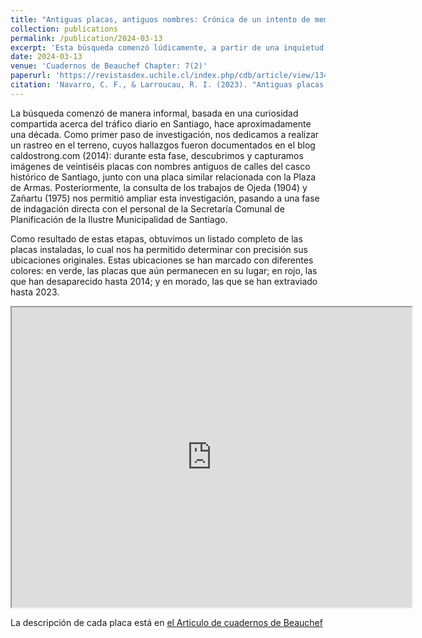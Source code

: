 ```yaml
---
title: "Antiguas placas, antiguos nombres: Crónica de un intento de memoria en las calles de Santiago"
collection: publications
permalink: /publication/2024-03-13
excerpt: 'Esta búsqueda comenzó lúdicamente, a partir de una inquietud compartida, hace diez años y en este breve periodo de tiempo podemos comprobar que hay algunas de estas placas que ya no existen y algunas de las calles han tenido otro cambio de nombre.'
date: 2024-03-13
venue: 'Cuadernos de Beauchef Chapter: 7(2)'
paperurl: 'https://revistasdex.uchile.cl/index.php/cdb/article/view/13432/13453'
citation: 'Navarro, C. F., & Larroucau, R. I. (2023). "Antiguas placas, antiguos nombres: Crónica de un intento de memoria en las calles de Santiago". Cuadernos de Beauchef, 7(2).'
---
```

La búsqueda comenzó de manera informal, basada en una curiosidad compartida acerca del tráfico diario en Santiago, hace aproximadamente una década. Como primer paso de investigación, nos dedicamos a realizar un rastreo en el terreno, cuyos hallazgos fueron documentados en el blog caldostrong.com (2014): durante esta fase, descubrimos y capturamos imágenes de veintiséis placas con nombres antiguos de calles del casco histórico de Santiago, junto con una placa similar relacionada con la Plaza de Armas. Posteriormente, la consulta de los trabajos de Ojeda (1904) y Zañartu (1975) nos permitió ampliar esta investigación, pasando a una fase de indagación directa con el personal de la Secretaría Comunal de Planificación de la Ilustre Municipalidad de Santiago.

Como resultado de estas etapas, obtuvimos un listado completo de las placas instaladas, lo cual nos ha permitido determinar con precisión sus ubicaciones originales. Estas ubicaciones se han marcado con diferentes colores: en verde, las placas que aún permanecen en su lugar; en rojo, las que han desaparecido hasta 2014; y en morado, las que se han extraviado hasta 2023.

<center><iframe src="https://www.google.com/maps/d/embed?mid=1VRJx0oA3ZrJL8dBPxg9U1ja4eHgHHt4&ehbc=2E312F" width="640" height="480"></iframe></center>

La descripción de cada placa está en [el Articulo de cuadernos de Beauchef](https://revistasdex.uchile.cl/index.php/cdb/article/view/13432/13453)

